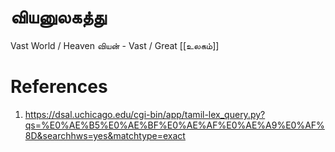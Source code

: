 # வியனுலகத்து
Vast World / Heaven
வியன் - Vast / Great
[[உலகம்]]

# References
1. https://dsal.uchicago.edu/cgi-bin/app/tamil-lex_query.py?qs=%E0%AE%B5%E0%AE%BF%E0%AE%AF%E0%AE%A9%E0%AF%8D&searchhws=yes&matchtype=exact
